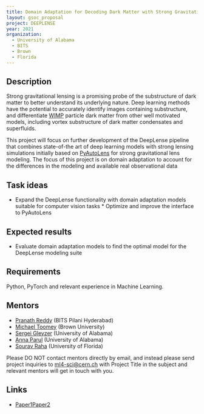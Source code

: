```yaml
---
title: Domain Adaptation for Decoding Dark Matter with Strong Gravitational Lensing 
layout: gsoc_proposal
project: DEEPLENSE
year: 2021
organization:
  - University of Alabama
  - BITS
  - Brown
  - Florida
---
```


## Description

Strong gravitational lensing is a promising probe of the substructure of dark matter to better understand its underlying nature. Deep learning methods have the potential to accurately identify images containing substructure, and differentiate [WIMP](https://en.wikipedia.org/wiki/Weakly_interacting_massive_particles) particle dark matter from other well motivated models, including vortex substructure of dark matter condensates and superfluids.

This project will focus on further development of the DeepLense pipeline that combines state-of-the art of deep learning models with strong lensing simulations initially based on [PyAutoLens](https://github.com/Jammy2211/PyAutoLens) for strong gravitational lens modeling. The focus of this project is on domain adaptation to account for the differences in the modeling and available real observational data

## Task ideas
 * Expand the DeepLense functionality with domain adaptation models suitable for computer vision tasks * Optimize and improve the interface to PyAutoLens

## Expected results
 *  Evaluate domain adaptation models to find the optimal model for the DeepLense modeling suite 

## Requirements
Python, PyTorch and relevant experience in Machine Learning. 

## Mentors
  * [Pranath Reddy](mailto:f20160572@hyderabad.bits-pilani.ac.in) (BITS Pilani Hyderabad)
  * [Michael Toomey](mailto:michael_toomey@brown.edu) (Brown University)
  * [Sergei Gleyzer](mailto:Sergei.Gleyzer@cern.ch) (University of Alabama)
  * [Anna Parul](mailto:hparul@crimson.ua.edu) (University of Alabama)
  * [Sourav Raha](mailto:souravraha@ufl.edu) (University of Florida)

Please DO NOT contact mentors directly by email, and instead please send project inquiries to [ml4-sci@cern.ch](mailto:ml4-sci@cern.ch) with Project Title in the subject and relevant mentors will get in touch with you. 


## Links
  * [Paper1](https://arxiv.org/abs/2008.12731)[Paper2](https://arxiv.org/abs/1909.07346)
